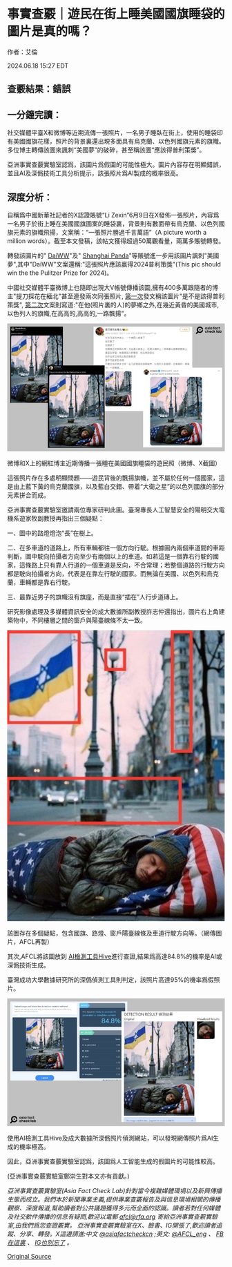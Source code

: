 # 事實查覈｜遊民在街上睡美國國旗睡袋的圖片是真的嗎？

作者：艾倫

2024.06.18 15:27 EDT

## 查覈結果：錯誤

## 一分鐘完讀：

社交媒體平臺X和微博等近期流傳一張照片，一名男子睡臥在街上，使用的睡袋印有美國國旗花樣，照片的背景裏還出現多面具有烏克蘭、以色列國旗元素的旗幟。多位博主轉傳該圖來諷刺“美國夢”的破碎，甚至稱該圖“應該得普利策獎”。

亞洲事實查覈實驗室認爲，該圖片爲假圖的可能性極大。圖片內容存在明顯錯誤，並且AI及深僞技術工具分析提示，該張照片爲AI製成的概率很高。

## 深度分析：

自稱爲中國新華社記者的X認證賬號“Li Zexin”6月9日在X發佈一張照片，內容爲一名男子於街上睡在美國國旗圖案的睡袋裏，背景則有數面帶有烏克蘭、以色列國旗元素的旗幟飛揚，文案稱：“一張照片勝過千言萬語”（A picture worth a million words）。截至本文發稿，該帖文獲得超過50萬觀看量，兩萬多賬號轉發。

轉發該圖片的" [DaiWW](https://x.com/BeijingDai/status/1800297013558509706)"及" [Shanghai Panda](https://x.com/thinking_panda/status/1800129931852296291)"等賬號進一步用該圖片諷刺"美國夢",其中"DaiWW"文案還稱:"這張照片應該贏得2024普利策獎"(This pic should win the the Pulitzer Prize for 2024)。

中國社交媒體平臺微博上也隨即出現大V帳號傳播該圖,擁有400多萬跟隨者的博主"提刀探花在緬北"甚至連發兩次同張照片, [第一次](https://weibo.com/3031762330/OijwRdSAr)發文稱該圖片"是不是該得普利策獎", [第二次](https://weibo.com/3031762330/OijDIuXxZ)文案則寫道:"在他(照片裏的人)的夢鄉之外,在幾近黃昏的美國城市,以色列人的旗幟,在高高的,高高的,一路飄揚"。

![微博和X上的網紅博主近期傳播一張睡在美國國旗睡袋的遊民照（微博、X截圖）](images/6BWW2LAWHO5WMPXGRS3PHRZ3EI.jpg)

微博和X上的網紅博主近期傳播一張睡在美國國旗睡袋的遊民照（微博、X截圖）

這張照片存在多處明顯問題——遊民背後的飄揚旗幟，並不屬於任何一個國家，這是由上藍下黃的烏克蘭國旗，以及藍白交錯、帶着“大衛之星”的以色列國旗的部分元素拼合而成。

亞洲事實查覈實驗室邀請兩位專家研判此圖。臺灣專長人工智慧安全的陽明交大電機系遊家牧副教授再指出三個疑點：

一、圖中的路燈燈泡“長”在樹上。

二、在多車道的道路上，所有車輛都往一個方向行駛。根據圖內兩個車道間的車距判斷，圖中駛向拍攝者方向至少有兩個以上的車道。如若這是一個靠右行駛的國家，這條路上只有靠人行道的一個車道是反向，不合常理；若整個道路的行駛方向都是駛向拍攝者方向，代表是在靠左行駛的國家。而無論在美國、以色列和烏克蘭，車輛都是靠右行駛。

三、最靠近男子的旗幟沒有旗座，而是直接“插在”人行步道磚上。

研究影像處理及多媒體資訊安全的成大數據所副教授許志仲還指出，圖片右上角建築物中，不同樓層之間的窗戶與陽臺線條不太一致。

![該圖存在多個疑點，包含國旗、路燈、窗戶陽臺線條及車道行駛方向等。（網傳圖片，AFCL再製）](images/O633KAEZRBWNKHO2ELNCFIBOUM.jpg)

該圖存在多個疑點，包含國旗、路燈、窗戶陽臺線條及車道行駛方向等。（網傳圖片，AFCL再製）

其次,AFCL將該圖放到 [AI檢測工具Hive](https://hivemoderation.com/ai-generated-content-detection)進行查證,結果爲高達84.8%的機率是AI或深僞技術生成。

臺灣成功大學數據研究所的深僞偵測工具則判定，該照片高達95%的機率爲假照片。

![使用AI檢測工具Hive及成大數據所深僞照片偵測網站，可以發現網傳照片爲AI生成的機率極高。](images/P4JVTI7RQIW3PGL3NXXKY6PNSA.jpg)

使用AI檢測工具Hive及成大數據所深僞照片偵測網站，可以發現網傳照片爲AI生成的機率極高。

因此，亞洲事實查覈實驗室認爲，該圖爲人工智能生成的假圖片的可能性較高。

(亞洲事實查覈實驗室鄭崇生對本文亦有貢獻。)

*亞洲事實查覈實驗室(Asia Fact Check Lab)針對當今複雜媒體環境以及新興傳播生態而成立。我們本於新聞專業主義,提供專業查覈報告及與信息環境相關的傳播觀察、深度報道,幫助讀者對公共議題獲得多元而全面的認識。讀者若對任何媒體及社交軟件傳播的信息有疑問,歡迎以電郵*  [*afcl@rfa.org*](mailto:afcl@rfa.org)  *寄給亞洲事實查覈實驗室,由我們爲您查證覈實。* *亞洲事實查覈實驗室在X、臉書、IG開張了,歡迎讀者追蹤、分享、轉發。X這邊請進:中文*  [*@asiafactcheckcn*](https://twitter.com/asiafactcheckcn)  *;英文:*  [*@AFCL\_eng*](https://twitter.com/AFCL_eng)  *、*  [*FB在這裏*](https://www.facebook.com/asiafactchecklabcn)  *、*  [*IG也別忘了*](https://www.instagram.com/asiafactchecklab/)  *。*



[Original Source](https://www.rfa.org/mandarin/shishi-hecha/hc-06182024152005.html)